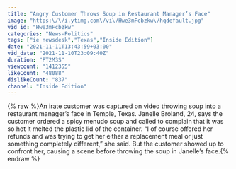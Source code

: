 ```yaml
---
title: "Angry Customer Throws Soup in Restaurant Manager’s Face"
image: "https:\/\/i.ytimg.com\/vi\/Hwe3mFcbzkw\/hqdefault.jpg"
vid_id: "Hwe3mFcbzkw"
categories: "News-Politics"
tags: ["ie newsdesk","Texas","Inside Edition"]
date: "2021-11-11T13:43:59+03:00"
vid_date: "2021-11-10T23:09:40Z"
duration: "PT2M3S"
viewcount: "1412355"
likeCount: "48088"
dislikeCount: "837"
channel: "Inside Edition"
---
```

{% raw %}An irate customer was captured on video throwing soup into a restaurant manager’s face in Temple, Texas. Janelle Broland, 24, says the customer ordered a spicy menudo soup and called to complain that it was so hot it melted the plastic lid of the container. “I of course offered her refunds and was trying to get her either a replacement meal or just something completely different,” she said. But the customer showed up to confront her, causing a scene before throwing the soup in Janelle’s face.{% endraw %}
